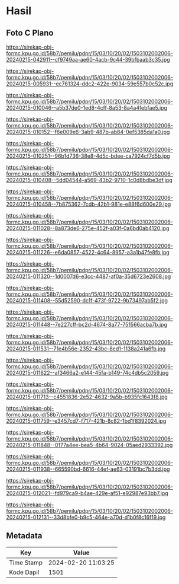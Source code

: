 # Hasil

## Foto C Plano

https://sirekap-obj-formc.kpu.go.id/58b7/pemilu/pdpr/15/03/10/20/02/1503102002006-20240215-042911--cf9749aa-ae60-4acb-9c44-39bfbaab3c35.jpg

https://sirekap-obj-formc.kpu.go.id/58b7/pemilu/pdpr/15/03/10/20/02/1503102002006-20240215-005931--ec761324-ddc2-422e-9034-59e557b0c52c.jpg

https://sirekap-obj-formc.kpu.go.id/58b7/pemilu/pdpr/15/03/10/20/02/1503102002006-20240215-010046--a5b37de0-1ed8-4cff-8a53-8a4a4febfae5.jpg

https://sirekap-obj-formc.kpu.go.id/58b7/pemilu/pdpr/15/03/10/20/02/1503102002006-20240215-010152--f6e009e6-3ab9-487b-ab84-0ef5385da1a0.jpg

https://sirekap-obj-formc.kpu.go.id/58b7/pemilu/pdpr/15/03/10/20/02/1503102002006-20240215-010251--96b1d736-38e8-4d5c-bdee-ca7924cf7d5b.jpg

https://sirekap-obj-formc.kpu.go.id/58b7/pemilu/pdpr/15/03/10/20/02/1503102002006-20240215-010408--5dd04544-a569-43b2-9710-1c0d8bdbe3df.jpg

https://sirekap-obj-formc.kpu.go.id/58b7/pemilu/pdpr/15/03/10/20/02/1503102002006-20240215-010458--7b875362-7cdb-42b1-981e-e88f6d600e29.jpg

https://sirekap-obj-formc.kpu.go.id/58b7/pemilu/pdpr/15/03/10/20/02/1503102002006-20240215-011028--8a873de6-275e-452f-a03f-0a6bd0ab4120.jpg

https://sirekap-obj-formc.kpu.go.id/58b7/pemilu/pdpr/15/03/10/20/02/1503102002006-20240215-011226--e6da0857-4522-4c64-8957-a3a1b47fe8fb.jpg

https://sirekap-obj-formc.kpu.go.id/58b7/pemilu/pdpr/15/03/10/20/02/1503102002006-20240215-011320--1d0007d6-e3cc-4487-af0a-35d6723e2608.jpg

https://sirekap-obj-formc.kpu.go.id/58b7/pemilu/pdpr/15/03/10/20/02/1503102002006-20240215-011408--55d52590-dc1f-473f-9722-9b73497ab5f2.jpg

https://sirekap-obj-formc.kpu.go.id/58b7/pemilu/pdpr/15/03/10/20/02/1503102002006-20240215-011448--7e227cff-bc2d-4674-8a77-751566acba7b.jpg

https://sirekap-obj-formc.kpu.go.id/58b7/pemilu/pdpr/15/03/10/20/02/1503102002006-20240215-011531--71e4b56e-2352-43bc-8ed1-1138a241a6fb.jpg

https://sirekap-obj-formc.kpu.go.id/58b7/pemilu/pdpr/15/03/10/20/02/1503102002006-20240215-011622--af3466a2-e144-45fa-b149-74c4db5c2059.jpg

https://sirekap-obj-formc.kpu.go.id/58b7/pemilu/pdpr/15/03/10/20/02/1503102002006-20240215-011713--c4551836-2e52-4632-9a5b-b935fc1643f8.jpg

https://sirekap-obj-formc.kpu.go.id/58b7/pemilu/pdpr/15/03/10/20/02/1503102002006-20240215-011759--e3457cd7-f717-421b-8c82-1bd1f8392024.jpg

https://sirekap-obj-formc.kpu.go.id/58b7/pemilu/pdpr/15/03/10/20/02/1503102002006-20240215-011848--0177a4ee-bea5-4b64-9024-05aed2933392.jpg

https://sirekap-obj-formc.kpu.go.id/58b7/pemilu/pdpr/15/03/10/20/02/1503102002006-20240215-011938--665590bd-6616-44ef-ae63-03191bc7b3dd.jpg

https://sirekap-obj-formc.kpu.go.id/58b7/pemilu/pdpr/15/03/10/20/02/1503102002006-20240215-012021--fd979ca9-b4ae-429e-af51-e92987e93bb7.jpg

https://sirekap-obj-formc.kpu.go.id/58b7/pemilu/pdpr/15/03/10/20/02/1503102002006-20240215-012131--33d8bfe0-b9c5-464e-a70d-d1b0f8c16f19.jpg


## Metadata

| Key        | Value               |
| ---------- | ------------------- |
| Time Stamp | 2024-02-20 11:03:25 |
| Kode Dapil | 1501                |



